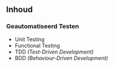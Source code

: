 Inhoud
------

### Geautomatiseerd Testen

 - Unit Testing
 - Functional Testing
 - TDD *(Test-Driven Development)*
 - BDD *(Behaviour-Driven Development)*